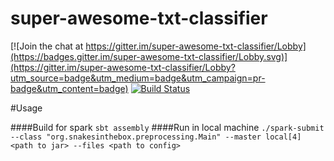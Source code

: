 # super-awesome-txt-classifier

[![Join the chat at https://gitter.im/super-awesome-txt-classifier/Lobby](https://badges.gitter.im/super-awesome-txt-classifier/Lobby.svg)](https://gitter.im/super-awesome-txt-classifier/Lobby?utm_source=badge&utm_medium=badge&utm_campaign=pr-badge&utm_content=badge)
[![Build Status](https://travis-ci.org/snakes-in-the-box/super-awesome-txt-classifier.svg?branch=master)](https://travis-ci.org/snakes-in-the-box/super-awesome-txt-classifier)  

#Usage

####Build for spark
```sbt assembly```
####Run in local machine
```./spark-submit --class "org.snakesinthebox.preprocessing.Main" --master local[4] <path to jar> --files <path to config>```
